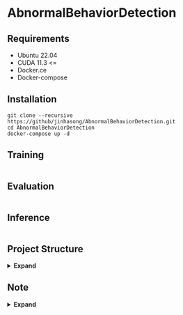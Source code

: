 # AbnormalBehaviorDetection

## Requirements
* Ubuntu 22.04
* CUDA 11.3 <=
* Docker.ce
* Docker-compose

## Installation
```shell
git clone --recursive https://github/jinhasong/AbnormalBehaviorDetection.git
cd AbnormalBehaviorDetection
docker-compose up -d
```
## Training
```shell

```
## Evaluation
```shell

```
## Inference
```shell

```

## Project Structure

<details><summary> <b>Expand</b> </summary>

``` text
AbnormalBehaviorDetection/
 ├─ docker/
 │   ├─ dev/
 │   ├─ mmaction2/
 │   ├─ pose/
 │   ├─ yolo/
 ├─ lib
 │   ├─ mmaction2/
 │   ├─ pose/
 │   │   └─ alphapose/  
 │   └─ tracker/
 │       ├─ bytetracker/
 │       └─ sort/
 ├─ models/
 ├─ scripts/
 ├─ tools/
 ├─ utils/
 └─ docker-compose.yml
```

- docker: docker 빌드를 위한 dockerfile, env 및 requirements.txt 파일 포함
- lib: git submodule로 추가한 관련 라이브러리 및 repository
- models: abnormal behavior detection 모델 class
- scripts: 데이터셋 및 모델 다운로드용 shell scripts
- tools: 테스트용 소스 및 툴
- utils: model, tools, lib 외 utility

</details>

## Note
<details><summary> <b>Expand</b> </summary>

### Object Detection([model comparison](https://jinhasong.github.io/AbnormalBehaviorDetection/yolo.html))
|  Name  | Paper                                                                                                                          |                   Github                   | 
|:------:|:-------------------------------------------------------------------------------------------------------------------------------|:------------------------------------------:|
| yolov4 | [YOLOv4: Optimal Speed and Accuracy of Object Detection](https://arxiv.org/abs/2004.10934)                                     |    https://github.com/AlexeyAB/darknet     |
| yolov7 | [YOLOv7: Trainable bag-of-freebies sets new state-of-the-art for real-time object detectors](https://arxiv.org/abs/2207.02696) |    https://github.com/WongKinYiu/yolov7    |
| yolov8 | [YOLOv8 Docs](https://docs.ultralytics.com/)                                                                                   | https://github.com/ultralytics/ultralytics |
| yolov9 | [YOLOv9: Learning What You Want to Learn Using Programmable Gradient Information](https://arxiv.org/abs/2402.13616)            |    https://github.com/WongKinYiu/yolov9    |

### Object Tracking
|    Name    | Paper                                                                                                   |                  Github                   | 
|:----------:|:--------------------------------------------------------------------------------------------------------|:-----------------------------------------:|
| ByteTrack  | [ByteTrack: Multi-Object Tracking by Associating Every Detection Box](https://arxiv.org/abs/2110.06864) |   https://github.com/ifzhang/ByteTrack    |
|    SORT    | [Simple Online and Realtime Tracking](https://arxiv.org/abs/1602.00763)                                 |      https://github.com/abewley/sort      |

### Pose Estimation
|   Name    | Paper                                                                                                                     |                 Github                 | 
|:---------:|:--------------------------------------------------------------------------------------------------------------------------|:--------------------------------------:|
| Alphapose | [AlphaPose: Whole-Body Regional Multi-Person Pose Estimation and Tracking in Real-Time](https://arxiv.org/abs/2211.03375) | https://github.com/MVIG-SJTU/AlphaPose |
|  MMPose   | [Papers Link](https://mmpose.readthedocs.io/en/latest/model_zoo_papers/algorithms.html)                                   |  https://github.com/open-mmlab/mmpose  |

### Action Recognition
|  Name   | Paper                                                                            |                                        Github                                         | 
|:-------:|:---------------------------------------------------------------------------------|:-------------------------------------------------------------------------------------:|
| PoseC3D | [Revisiting Skeleton-based Action Recognition](https://arxiv.org/abs/2104.13586) | https://github.com/open-mmlab/mmaction2/blob/main/configs/skeleton/posec3d/README.md  |
- [MMAction2](https://github.com/open-mmlab/mmaction2)

### Abnormal Event Detection
#### Dataset
##### [Violence(Assault, Fight)](https://paperswithcode.com/sota/abnormal-event-detection-in-video-on-ubi)
| Type  |     Name     | Metric |                                      Link                                       |                 Dataset Path                 |       Downloaded        |
|:-----:|:------------:|:------:|:-------------------------------------------------------------------------------:|:--------------------------------------------:|:-----------------------:|
| Eval  | CUHK-Avenue  |  AUC   | [link](https://www.cse.cuhk.edu.hk/leojia/projects/detectabnormal/dataset.html) | ```mlsun/nfs_shared/abd/eval/CUHK-Avenue```  | <ul><li>[x] </li></ul>  |
| Eval  | ShanghaiTech |  AUC   |            [link](https://github.com/desenzhou/ShanghaiTechDataset)             | ```mlsun/nfs_shared/abd/eval/ShanghaiTech``` | <ul><li>[x] </li></ul>  |
| Eval  |   UBnormal   |  AUC   |               [link](https://github.com/lilygeorgescu/UBnormal/)                |   ```mlsun/nfs_shared/abd/eval/UBnormal```   | <ul><li>[x] </li></ul>  |
| Eval  |  UCF-Crime   |  AUC   |              [link](https://paperswithcode.com/dataset/ucf-crime)               |  ```mlsun/nfs_shared/abd/eval/UCF_Crimes```  | <ul><li>[x] </li></ul>  |
| Train |   LAD2000    |        |         [link](https://github.com/wanboyang/anomaly_detection_LAD2000)          |      ```mlsun/nfs_shared/abd/LAD2000```      | <ul><li>[x] </li></ul>  |
| Train | NWPU-Campus  |        |                      [link](https://campusvad.github.io/)                       |    ```mlsun/nfs_shared/abd/NWPU_Campus```    | <ul><li>[x] </li></ul>  |
| Train | StreetScene  |        |    [link](https://www.merl.com/research/highlights/video-anomaly-detection)     |    ```mlsun/nfs_shared/abd/StreetScene```    | <ul><li>[ ] </li></ul>  |
| Eval  | XD-Violence  |   AP   |             [link](https://paperswithcode.com/dataset/xd-violence)              |   ```mldisk2/nfs_shared/abd/XD-Violence```   | <ul><li>[x] </li></ul>] |


##### Fall
| Type  |     Name     | Metric |                                      Link                                       |                 Dataset Path                 | Downloaded |
|:-----:|:------------:|:------:|:-------------------------------------------------------------------------------:|:--------------------------------------------:|:----------:|

##### Wander
| Type  |     Name     | Metric |                                      Link                                       |                 Dataset Path                 | Downloaded |
|:-----:|:------------:|:------:|:-------------------------------------------------------------------------------:|:--------------------------------------------:|:----------:|

#### References
##### Violence(Assault, Fight)
| Method |                                                                        Paper                                                                         |                         Github                          | Framework | CUHK-Avenue(ROC) | ShanghaiTech | UCF-Crime | UBnormal |
|:------:|:----------------------------------------------------------------------------------------------------------------------------------------------------:|:-------------------------------------------------------:|:---------:|:----------------:|:------------:|:---------:|:--------:|
|  BODS  |                                                       [Link](https://arxiv.org/abs/1908.05884)                                                       |                            -                            |    AE     |        -         |      -       |   68.2    |    -     |
|  GODS  |                                                       [Link](https://arxiv.org/abs/1908.05884)                                                       |                            -                            |    AE     |        -         |      -       |   69.4    |    -     |
|  VEC   |                                                       [Link](https://arxiv.org/abs/2008.11988)                                                       |         https://github.com/yuguangnudt/VEC_VAD          |  AE(FPM)  |       90.2       |     74.8     |     -     |    -     |
|  CAC   |                                              [Link](https://dl.acm.org/doi/abs/10.1145/3394171.3413529)                                              |                            -                            |  Encoder  |       87.0       |     79.3     |     -     |    -     |
|  HF2   |                                                       [Link](http://arxiv.org/abs/2108.06852)                                                        |           https://github.com/LiUzHiAn/hf2vad            |  AE(FPM)  |       91.1       |     76.2     |     -     |    -     |
|  BAF   |                                            [Link](https://ieeexplore.ieee.org/abstract/document/9410375)                                             |          https://github.com/lilygeorgescu/AED           |    AE     |       92.3       |     82.7     |     -     |   59.3   |
|  BDPN  |                                            [Link](https://ojs.aaai.org/index.php/AAAI/article/view/19898)                                            |          https://github.com/lilygeorgescu/AED           |  AE(FPM)  |       90.0       |     78.1     |     -     |    -     |
|  GCL   |                                                       [Link](http://arxiv.org/abs/2203.03962)                                                        |                            -                            |    GAN    |        -         |     79.6     |   74.2    |    -     |
|  SSL   |                                                       [Link](https://arxiv.org/pdf/2207.10172)                                                       |         https://github.com/gdwang08/Jigsaw-VAD          |  Encoder  |       92.2       |     84.3     |     -     |    -     |
|        |                                            [Link](https://ieeexplore.ieee.org/abstract/document/10222594)                                            | https://github.com/AnilOsmanTur/video_anomaly_diffusion |           |        -         |     76.1     |   65.2    |    -     |
|  FPDM  | [Link](https://openaccess.thecvf.com/content/ICCV2023/papers/Yan_Feature_Prediction_Diffusion_Model_for_Video_Anomaly_Detection_ICCV_2023_paper.pdf) |           https://github.com/daidaidouer/FPDM           |   DDIM    |       90.1       |     78.6     |   74.7    |   62.7   |

### OpticalFlow
- [Awesome-Optical-Flow](https://github.com/hzwer/Awesome-Optical-Flow?tab=readme-ov-file)

</details>
